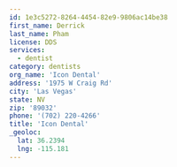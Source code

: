 ```yaml
---
id: 1e3c5272-8264-4454-82e9-9806ac14be38
first_name: Derrick
last_name: Pham
license: DDS
services:
  - dentist
category: dentists
org_name: 'Icon Dental'
address: '1975 W Craig Rd'
city: 'Las Vegas'
state: NV
zip: '89032'
phone: '(702) 220-4266'
title: 'Icon Dental'
_geoloc:
  lat: 36.2394
  lng: -115.181
---
```

